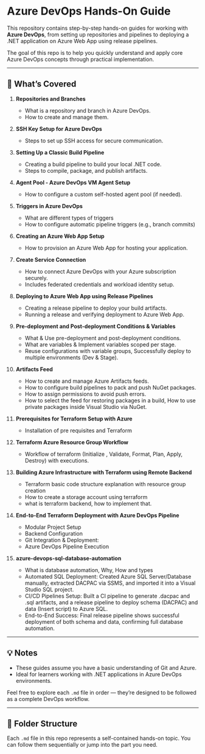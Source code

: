 # Azure DevOps Hands-On Guide

This repository contains step-by-step hands-on guides for working with **Azure DevOps**, from setting up repositories and pipelines to deploying a .NET application on Azure Web App using release pipelines.

The goal of this repo is to help you quickly understand and apply core Azure DevOps concepts through practical implementation.

---

## 🔧 What’s Covered

1. **Repositories and Branches**
   - What is a repository and branch in Azure DevOps.
   - How to create and manage them.
     
2. **SSH Key Setup for Azure DevOps**
   - Steps to set up SSH access for secure communication.

3. **Setting Up a Classic Build Pipeline**
   - Creating a build pipeline to build your local .NET code.
   - Steps to compile, package, and publish artifacts.

4. **Agent Pool - Azure DevOps VM Agent Setup**
   - How to configure a custom self-hosted agent pool (if needed).

5. **Triggers in Azure DevOps**
   -  What are different types of triggers
   -  How to configure automatic pipeline triggers (e.g., branch commits)

6. **Creating an Azure Web App Setup**
   - How to provision an Azure Web App for hosting your application.
  
7. **Create Service Connection**
   - How to connect Azure DevOps with your Azure subscription securely.
   - Includes federated credentials and workload identity setup.

8. **Deploying to Azure Web App using Release Pipelines**
   - Creating a release pipeline to deploy your build artifacts.
   - Running a release and verifying deployment to Azure Web App.
     
9. **Pre-deployment and Post-deployment Conditions & Variables**
    - What & Use pre-deployment and post-deployment conditions.
    - What are variables & Implement variables scoped per stage.
    - Reuse configurations with variable groups, Successfully deploy to multiple environments (Dev & Stage).
  
10. **Artifacts Feed**
    - How to create and manage Azure Artifacts feeds.
    - How to configure build pipelines to pack and push NuGet packages.
    - How to assign permissions to avoid push errors.
    - How to select the feed for restoring packages in a build, How to use private packages inside Visual Studio via NuGet.

11. **Prerequisites for Terraform Setup with Azure**
    - Installation of pre requisites and Terraform
   
12. **Terraform Azure Resource Group Workflow**
    - Workflow of terraform (Initialize , Validate, Format, Plan, Apply, Destroy) with executions.
     
13. **Building Azure Infrastructure with Terraform using Remote Backend**
    - Terraform basic code structure explanation with resource group creation
    - How to create a storage account using terraform
    - what is terraform backend, how to implement that.
      
14. **End-to-End Terraform Deployment with Azure DevOps Pipeline**
    - Modular Project Setup
    - Backend Configuration
    - Git Integration & Deployment:
    - Azure DevOps Pipeline Execution

15. **azure-devops-sql-database-automation**
    - What is database automation, Why, How and types
    - Automated SQL Deployment: Created Azure SQL Server/Database manually, extracted DACPAC via SSMS, and imported it into a Visual Studio SQL project.
    - CI/CD Pipelines Setup: Built a CI pipeline to generate .dacpac and .sql artifacts, and a release pipeline to deploy schema (DACPAC) and data (Insert script) to Azure SQL.
    - End-to-End Success: Final release pipeline shows successful deployment of both schema and data, confirming full database automation.
---

## 💡 Notes

- These guides assume you have a basic understanding of Git and Azure.
- Ideal for learners working with .NET applications in Azure DevOps environments.

Feel free to explore each `.md` file in order — they’re designed to be followed as a complete DevOps workflow.

---

## 📂 Folder Structure

Each `.md` file in this repo represents a self-contained hands-on topic. You can follow them sequentially or jump into the part you need.

